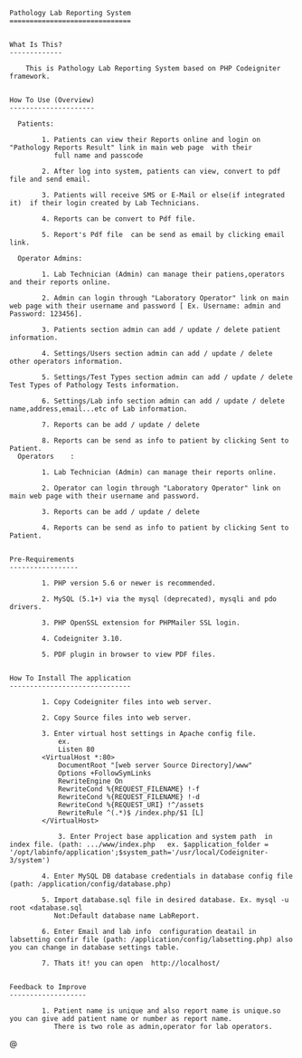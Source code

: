     Pathology Lab Reporting System
    ==============================


    What Is This?
    -------------

		This is Pathology Lab Reporting System based on PHP Codeigniter framework.
		
		
    How To Use (Overview)
    ---------------------
	  	
      Patients:

			1. Patients can view their Reports online and login on "Pathology Reports Result" link in main web page  with their 
			   full name and passcode

			2. After log into system, patients can view, convert to pdf file and send email.
			
			3. Patients will receive SMS or E-Mail or else(if integrated it)  if their login created by Lab Technicians.
			
			4. Reports can be convert to Pdf file.
			
			5. Report's Pdf file  can be send as email by clicking email link.
	 
      Operator Admins: 
	
			1. Lab Technician (Admin) can manage their patiens,operators and their reports online.

			2. Admin can login through "Laboratory Operator" link on main web page with their username and password [ Ex. Username: admin and Password: 123456].
			
			3. Patients section admin can add / update / delete patient information.

			4. Settings/Users section admin can add / update / delete other operators information. 
			
			5. Settings/Test Types section admin can add / update / delete Test Types of Pathology Tests information. 
			
			6. Settings/Lab info section admin can add / update / delete name,address,email...etc of Lab information. 
			
			7. Reports can be add / update / delete 
			
			8. Reports can be send as info to patient by clicking Sent to Patient.
      Operators    : 
	
			1. Lab Technician (Admin) can manage their reports online.

			2. Operator can login through "Laboratory Operator" link on main web page with their username and password.
			
			3. Reports can be add / update / delete 
			
			4. Reports can be send as info to patient by clicking Sent to Patient.
	
	
    Pre-Requirements
	-----------------
	
			1. PHP version 5.6 or newer is recommended.
			   
			2. MySQL (5.1+) via the mysql (deprecated), mysqli and pdo drivers.
			
			3. PHP OpenSSL extension for PHPMailer SSL login.
			
			4. Codeigniter 3.10. 

			5. PDF plugin in browser to view PDF files. 
	
	
    How To Install The application
    ------------------------------

			1. Copy Codeigniter files into web server. 
		
			2. Copy Source files into web server.
			
			3. Enter virtual host settings in Apache config file.
				ex.
				Listen 80
			<VirtualHost *:80>
			    DocumentRoot "[web server Source Directory]/www"
			    Options +FollowSymLinks
			    RewriteEngine On
			    RewriteCond %{REQUEST_FILENAME} !-f
			    RewriteCond %{REQUEST_FILENAME} !-d
 			    RewriteCond %{REQUEST_URI} !^/assets
			    RewriteRule ^(.*)$ /index.php/$1 [L]
			</VirtualHost>

  		        3. Enter Project base application and system path  in index file. (path: .../www/index.php   ex. $application_folder = '/opt/labinfo/application';$system_path='/usr/local/Codeigniter-3/system')
	
			4. Enter MySQL DB database credentials in database config file (path: /application/config/database.php)
			
			5. Import database.sql file in desired database. Ex. mysql -u root <database.sql 
			   Not:Default database name LabReport.
			
			6. Enter Email and lab info  configuration deatail in labsetting confir file (path: /application/config/labsetting.php) also you can change in database settings table.
		
			7. Thats it! you can open  http://localhost/ 
	
	
    Feedback to Improve
	-------------------
	
			1. Patient name is unique and also report name is unique.so you can give add patient name or number as report name.  
			   There is two role as admin,operator for lab operators.
@